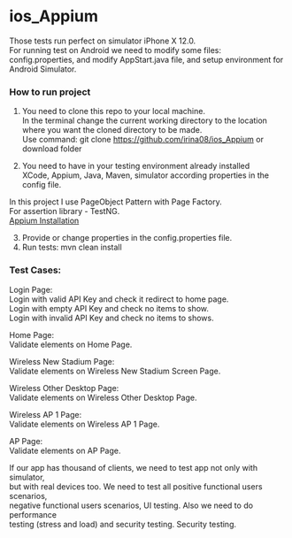# ios_Appium

Those tests run perfect on simulator iPhone X 12.0.  
For running test on Android we need to modify some files:  
config.properties, and modify AppStart.java file, and setup environment for  
 Android Simulator.

### How to run project
1.  You need to clone this repo to your local machine.  
In the terminal change the current working directory to the location where 
you want the cloned directory to be made.  
Use command: git clone https://github.com/irina08/ios_Appium or download folder

2.  You need to have in your testing environment already installed  
XCode, Appium, Java, Maven, simulator according properties in the config file.  

In this project I use PageObject Pattern with Page Factory.  
For assertion library - TestNG.   
[Appium Installation](https://appium.io/)

3.  Provide or change properties in the config.properties file.  
4.  Run tests: mvn clean install 

### Test Cases:
Login Page:  
Login with valid API Key and check it redirect to home page.  
Login with empty API Key and check no items to show.  
Login with invalid API Key and check no items to shows.

Home Page:   
Validate elements on Home Page.  

Wireless New Stadium Page:  
Validate elements on Wireless New Stadium Screen Page.  

Wireless Other Desktop Page:  
Validate elements on Wireless Other Desktop Page.

Wireless AP 1 Page:   
Validate elements on Wireless AP 1 Page.

AP Page:  
Validate elements on AP Page.

If our app has thousand of clients, we need to test app not only with simulator,  
but with real devices too. We need to test all positive functional users scenarios,  
negative functional users scenarios, UI testing. Also we need to do performance  
testing (stress and load) and security testing. 
Security testing.